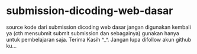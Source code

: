 # submission-dicoding-web-dasar
source kode dari submission dicoding web dasar
jangan digunakan kembali ya (cth mensubmit submit submission dan sebagainya)
gunakan hanya untuk pembelajaran saja.
Terima Kasih ^_^.
Jangan lupa difollow akun github ku...
